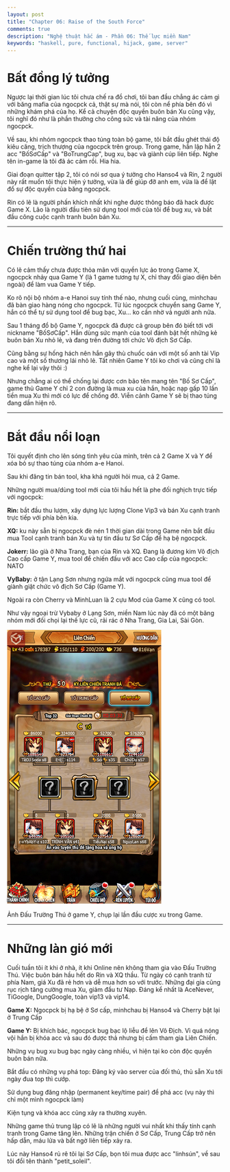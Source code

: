 ```yaml
---
layout: post
title: "Chapter 06: Raise of the South Force"
comments: true
description: "Nghệ thuật hắc ám - Phần 06: Thế lực miền Nam"
keywords: "haskell, pure, functional, hijack, game, server"
---
```


# Bất đồng lý tưởng

Ngược lại thời gian lúc tôi chưa chế ra đồ chơi, tôi ban đầu chẳng ác cảm gì với băng mafia của ngocpck cả, thật sự mà nói, tôi còn nể phía bên đó vì những khám phá của họ. Kể cả chuyện độc quyền buôn bán Xu cũng vậy, tôi nghĩ đó như là phần thưởng cho công sức và tài năng của nhóm ngocpck.

Về sau, khi nhóm ngocpck thao túng toàn bộ game, tôi bắt đầu ghét thái độ kiêu căng, trịch thượng của ngocpck trên group. Trong game, hắn lập hẳn 2 acc "BốSơCấp" và "BoTrungCap", bug xu, bạc và giành cúp liên tiếp. Nghe tên in-game là tôi đã ác cảm rồi. Hia hia.

Giai đoạn quitter tập 2, tôi có nói sơ qua ý tưởng cho Hanso4 và Rin, 2 người này rất muốn tôi thực hiện ý tưởng, vừa là để giúp đỡ anh em, vừa là để lật đổ sự độc quyền của băng ngocpck.

Rin có lẽ là người phấn khích nhất khi nghe được thông báo đã hack được Game X. Lão là người đầu tiên sử dụng tool mới của tôi để bug xu, và bắt đầu công cuộc cạnh tranh buôn bán Xu.

---

# Chiến trường thứ hai

Có lẽ cảm thấy chưa được thỏa mãn với quyền lực ảo trong Game X, ngocpck nhảy qua Game Y (là 1 game tương tự X, chỉ thay đổi giao diện bên ngoài) để làm vua Game Y tiếp.

Ko rõ nội bộ nhóm a-e Hanoi suy tính thế nào, nhưng cuối cùng, minhchau đã bàn giao hàng nóng cho ngocpck. Từ lúc ngocpck chuyển sang Game Y, hắn có thể tự sử dụng tool để bug bạc, Xu... ko cần nhờ vả người anh nữa.

Sau 1 tháng đổ bộ Game Y, ngocpck đã được cả group bên đó biết tới với nickname "BốSơCấp". Hắn dùng sức mạnh của tool đánh bật hết những kẻ buôn bán Xu nhỏ lẻ, và đang trên đường tới chức Vô địch Sơ Cấp.

Cũng bằng sự hống hách nên hắn gây thù chuốc oán với một số anh tài Vip cao và một số thương lái nhỏ lẻ. Tất nhiên Game Y tôi ko chơi và cũng chỉ là nghe kể lại vậy thôi :)

Nhưng chẳng ai có thể chống lại được cơn bão tên mang tên "Bố Sơ Cấp", game thủ Game Y chỉ 2 con đường là mua xu của hắn, hoặc nạp gấp 10 lần tiền mua Xu thì mới có lực để chống đỡ. Viễn cảnh Game Y sẽ bị thao túng đang dần hiện rõ.

---

# Bắt đầu nổi loạn

Tôi quyết định cho lên sóng tình yêu của mình, trên cả 2 Game X và Y để xóa bỏ sự thao túng của nhóm a-e Hanoi.

Sau khi đăng tin bán tool, kha khá người hỏi mua, cả 2 Game.

Những người mua/dùng tool mới của tôi hầu hết là phe đối nghịch trực tiếp với ngocpck:

**Rin:** bắt đầu thu lượm, xây dựng lực lượng Clone Vip3 và bán Xu cạnh tranh trực tiếp với phía bên kia.

**XQ:** ku này sẵn bị ngocpck đè nén 1 thời gian dài trong Game nên bắt đầu mua Tool cạnh tranh bán Xu và tự tin đầu tư Sơ Cấp để hạ bệ ngocpck.

**Jokerr:** lão già ở Nha Trang, bạn của Rin và XQ. Đang là đương kim Vô địch Cao cấp Game Y, mua tool để chiến đấu với acc Cao cấp của ngocpck: NATO

**VyBaby:** ở tận Lạng Sơn nhưng ngứa mắt với ngocpck cũng mua tool để giành giật chức vô địch Sơ Cấp (Game Y).

Ngoài ra còn Cherry và MinhLuan là 2 cựu Mod của Game X cũng có tool.

Như vậy ngoại trừ Vybaby ở Lạng Sơn, miền Nam lúc này đã có một băng nhóm mới đối chọi lại thế lực cũ, rải rác ở Nha Trang, Gia Lai, Sài Gòn.

![Liên chiến Game Y](/assets/images/aspect-of-programming/cross-war-2.png)

Ảnh Đấu Trường Thú ở game Y, chụp lại lần đầu cược xu trong Game.

---

# Những làn gió mới

Cuối tuần tôi ít khi ở nhà, ít khi Online nên không tham gia vào Đấu Trường Thú. Việc buôn bán hầu hết do Rin và XQ thầu. Từ ngày có cạnh tranh từ phía Nam, giá Xu đã rẻ hơn và dễ mua hơn so với trước. Những đại gia cũng rục rịch tăng cường mua Xu, giảm đầu tư Nạp. Đáng kể nhất là AceNever, TiGoogle, DungGoogle, toàn vip13 và vip14.

**Game X:** Ngocpck bị hạ bệ ở Sơ cấp, minhchau bị Hanso4 và Cherry bật lại ở Trung Cấp

**Game Y:** Bị khích bác, ngocpck bug bạc lộ liễu để lên Vô Địch. Vì quá nóng vội hắn bị khóa acc và sau đó được thả nhưng bị cấm tham gia Liên Chiến.

Những vụ bug xu bug bạc ngày càng nhiều, vì hiện tại ko còn độc quyền buôn bán nữa.

Bắt đầu có những vụ phá top: Đăng ký vào server của đối thủ, thủ sẵn Xu tới ngày đua top thì cướp.

Sử dụng bug đăng nhập (permanent key/time pair) để phá acc (vụ này thì chỉ một mình ngocpck làm)

Kiện tụng và khóa acc cũng xảy ra thường xuyên.

Những game thủ trung lập có lẽ là những người vui nhất khi thấy tính cạnh tranh trong Game tăng lên. Những trận chiến ở Sơ Cấp, Trung Cấp trở nên hấp dẫn, máu lửa và bất ngờ liên tiếp xảy ra.

Lúc này Hanso4 rủ rê tôi lại Sơ Cấp, bọn tôi mua được acc "linhsún", về sau tôi đổi tên thành "petit_soleil".